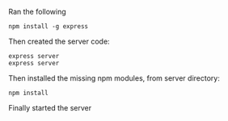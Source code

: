Ran the following 

```
npm install -g express
```

Then created the server code: 
```
express server 
express server 
```

Then installed the missing npm modules, from server directory:
```
npm install
```

Finally started the server
